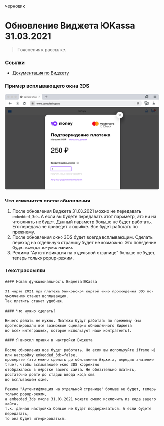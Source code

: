 черновик

<!--
...
-->

Обновление Виджета ЮKassa 31.03.2021
=============================================================

> Пояснения к рассылке.
> 
### Ссылки

* [Документация по Виджету](https://yookassa.ru/developers/payment-forms/widget#3ds)

### Пример всплывающего окна 3DS

![пример всплывающего окна 3DS в виджете ЮKassa](/i/widget-embeded-3ds-true.svg "пример всплывающего окна 3DS в виджете ЮKassa")

### Что изменится после обновления

1. После обновления Виджета 31.03.2021 можно не передавать `embedded_3ds`. А если вы будете передавать этот параметр, это ни на что влиять не будет. Данный параметр больше не будет работать. Его передача не приведет к ошибке. Все будет работать по прежнему.
2. После обновления окно 3DS будет всегда всплывающим. Сделать переход на отдельную страницу будет не возможно. Это поведение будет всегда по-умолчанию.
3. Режима "Аутентификация на отдельной странице" больше не будет, теперь только popup-режим.


### Текст рассылки

```
#### Новая функциональность Виджета ЮKassa

31 марта 2021 при платеже банковской картой окно прохождения 3DS по-умолчанию станет всплывающим. 
Так платить станет удобнее.

#### Что нужно сделать?

Ничего делать не нужно. Платежи будут работать по прежнему (мы протестировали все возможные сценарии обновленного Виджета 
во всех интеграциях, которые используют наши контрагенты).

#### Я вносил правки в настройки Виджета

После обновления все будет работать. Но если вы используйте iframe и|или настройку embedded_3ds=false, 
проверьте (это можно сделать до обновления Виджета, передав значение true), чтобы всплывающее окно 3DS корректно 
отображалось в вёрстке вашего сайта. Не обязательно платить, достаточно дойти до стадии ввода кода sms 
во всплывающем окне.

Режима "Аутентификация на отдельной странице" больше не будет, теперь только popup-режим, 
а embedded_3ds после 31.03.2021 можете смело исключить из кода вашего сайта, 
т.к. данная настройка больше не будет поддерживаться. А если будете передавать, 
то она будет игнорироваться.
```
